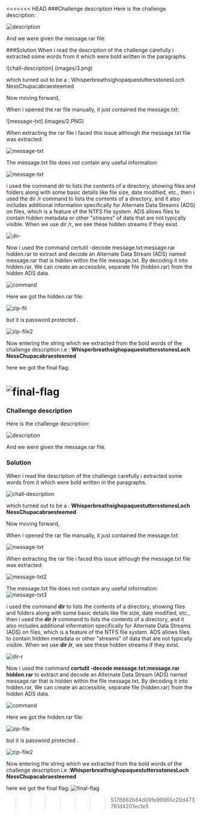 <<<<<<< HEAD
###Challenge description
Here is the challenge description:

![description](./images/1.png)

And we were given the message.rar file.

###Solution
When i read the description of the challenge carefully i extracted some words from it which were bold written in the paragraphs.

![chall-description] (images/3.png)

which turned out to be a : WhisperbreathsighopaquestuttersstonesLoch NessChupacabraesteemed

Now moving forward,

When i opened the rar file manually, it just contained the message.txt:

![message-txt] (images/2.PNG)

When extracting the rar file i faced this issue although the message.txt file was extracted:

![message-txt]( images/4.png)

The message.txt file does not contain any useful information: 

![message-txt]( images/5.PNG)

i used the command dir to lists the contents of a directory, showing files and folders along with some basic details like file size, date modified, etc., then i used the dir /r command to lists the contents of a directory, and it also includes additional information specifically for Alternate Data Streams (ADS) on files, which is a feature of the NTFS file system. ADS allows files to contain hidden metadata or other "streams" of data that are not typically visible. When we use dir /r, we see these hidden streams if they exist.

![dir-]( images/6.png)

Now i used the command certutil -decode message.txt:message.rar hidden.rar to extract and decode an Alternate Data Stream (ADS) named message.rar that is hidden within the file message.txt. By decoding it into hidden.rar, We can create an accessible, separate file (hidden.rar) from the hidden ADS data.

![command]( images/7.png)

Here we got the hidden.rar file:

![zip-fil]( images/8.PNG)

but it is password protected .

![zip-file2 ]( images/9.PNG)

Now entering the string which we extracted from the bold words of the challenge description 
i.e : **WhisperbreathsighopaquestuttersstonesLoch NessChupacabraesteemed**

here we got the final flag: 

![final-flag](images/10.PNG)
=======
### Challenge description

Here is the challenge description:

![description](./images/1.png) 

And we were given the message.rar file.


### Solution
When i read the description of the challenge carefully i extracted some words from it which were bold written in the paragraphs.

![chall-description](./images/3.png) 

which turned out to be a : **WhisperbreathsighopaquestuttersstonesLoch NessChupacabraesteemed**

Now moving forward, 

When i opened the rar file manually, it just contained the message.txt:

![message-txt](./images/2.PNG) 

When extracting the rar file i faced this issue although the message.txt file was extracted:

![message-txt2](./images/4.png) 

The message.txt file does not contain any useful information:
![message-txt3](./images/5.PNG) 

i used the command **dir** to lists the contents of a directory, showing files and folders along with some basic details like file size, date modified, etc., then i used the **dir /r** command to lists the contents of a directory, and it also includes additional information specifically for Alternate Data Streams (ADS) on files, which is a feature of the NTFS file system. ADS allows files to contain hidden metadata or other "streams" of data that are not typically visible. When we use **dir /r**, we see these hidden streams if they exist.

![dir-r](./images/6.png) 

Now i used the command 
**certutil -decode message.txt:message.rar hidden.rar**
to extract and decode an Alternate Data Stream (ADS) named message.rar that is hidden within the file message.txt. By decoding it into hidden.rar, We can create an accessible, separate file (hidden.rar) from the hidden ADS data. 

![command](./images/7.png) 

Here we got the hidden.rar file:

![zip-file](./images/8.PNG) 

but it is password protected .

![zip-file2](./images/9.PNG) 

Now entering the string which we extracted from the bold words of the challenge description 
i.e :**WhisperbreathsighopaquestuttersstonesLoch NessChupacabraesteemed**

here we got the final flag:
![final-flag](./images/10.PNG) 
>>>>>>> 5178862b84d09fe99965c20d473761d4201ec1e5
